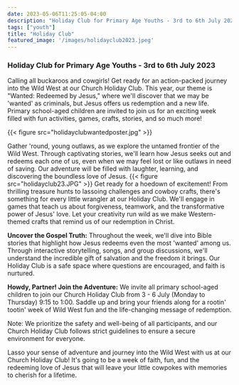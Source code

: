 ```yaml
---
date: 2023-05-06T11:25:05-04:00
description: "Holiday Club for Primary Age Youths - 3rd to 6th July 2023"
tags: ["youth"]
title: "Holiday Club"
featured_image: '/images/holidayclub2023.jpeg'
---
```

### Holiday Club for Primary Age Youths - 3rd to 6th July 2023
Calling all buckaroos and cowgirls! Get ready for an action-packed journey into the Wild West at our Church Holiday Club. This year, our theme is "Wanted: Redeemed by Jesus," where we'll discover that we may be 'wanted' as criminals, but Jesus offers us redemption and a new life. Primary school-aged children are invited to join us for an exciting week filled with fun activities, games, crafts, stories, and so much more!

{{< figure src="holidayclubwantedposter.jpg" >}}

Gather 'round, young outlaws, as we explore the untamed frontier of the Wild West. Through captivating stories, we'll learn how Jesus seeks out and redeems each one of us, even when we may feel lost or like outlaws in need of saving. Our adventure will be filled with laughter, learning, and discovering the boundless love of Jesus.
{{< figure src="holidayclub23.JPG" >}}
Get ready for a hoedown of excitement! From thrilling treasure hunts to lassoing challenges and cowboy crafts, there's something for every little wrangler at our Holiday Club. We'll engage in games that teach us about forgiveness, teamwork, and the transformative power of Jesus' love. Let your creativity run wild as we make Western-themed crafts that remind us of our redemption in Christ.

**Uncover the Gospel Truth:**
Throughout the week, we'll dive into Bible stories that highlight how Jesus redeems even the most 'wanted' among us. Through interactive storytelling, songs, and group discussions, we'll understand the incredible gift of salvation and the freedom it brings. Our Holiday Club is a safe space where questions are encouraged, and faith is nurtured.

**Howdy, Partner! Join the Adventure:**
We invite all primary school-aged children to join our Church Holiday Club from 3 - 6 July (Monday to Thursday) 9:15 to 1:00.  Saddle up and bring your friends along for a rootin' tootin' week of Wild West fun and the life-changing message of redemption.

Note: We prioritize the safety and well-being of all participants, and our Church Holiday Club follows strict guidelines to ensure a secure environment for everyone.

Lasso your sense of adventure and journey into the Wild West with us at our Church Holiday Club! It's going to be a week of faith, fun, and the redeeming love of Jesus that will leave your little cowpokes with memories to cherish for a lifetime.
